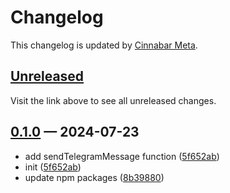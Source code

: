 # Changelog

This changelog is updated by [Cinnabar Meta](https://github.com/cinnabar-forge/node-meta).

## [Unreleased]

Visit the link above to see all unreleased changes.

[comment]: # (Insert new version after this line)

## [0.1.0](https://github.com/cinnabar-forge/cinnagram/releases/tag/v0.1.0) — 2024-07-23

- add sendTelegramMessage function ([5f652ab])
- init ([5f652ab])
- update npm packages ([8b39880])

[8b39880]: https://github.com/cinnabar-forge/cinnagram/commit/8b39880
[5f652ab]: https://github.com/cinnabar-forge/cinnagram/commit/5f652ab


[unreleased]: https://github.com/cinnabar-forge/cinnagram/compare/v0.1.0...HEAD
